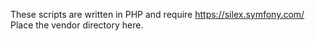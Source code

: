 These scripts are written in PHP and require https://silex.symfony.com/
Place the vendor directory here.
